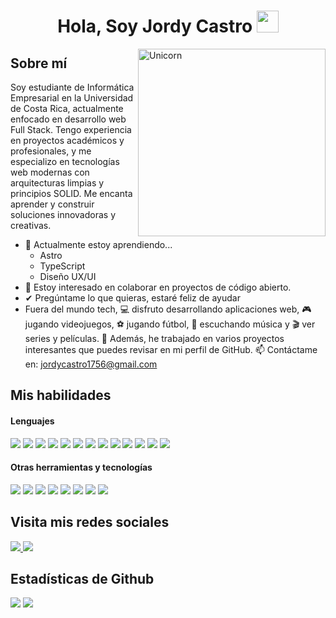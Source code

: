 <h1 align="center">
    <b>Hola, Soy Jordy Castro </b>
    <img src="https://media.giphy.com/media/hvRJCLFzcasrR4ia7z/giphy.gif" width="35" />
</h1>

<img align="right" width=300px alt="Unicorn" src="https://raw.githubusercontent.com/7oSkaaa/7oSkaaa/main/Images/about_me.gif" />

## Sobre mí

Soy estudiante de Informática Empresarial en la Universidad de Costa Rica, actualmente enfocado en desarrollo web Full Stack. Tengo experiencia en proyectos académicos y profesionales, y me especializo en tecnologías web modernas con arquitecturas limpias y principios SOLID. Me encanta aprender y construir soluciones innovadoras y creativas.

-   🌱 Actualmente estoy aprendiendo...
    -   Astro
    -   TypeScript
    -   Diseño UX/UI
-   👯 Estoy interesado en colaborar en proyectos de código abierto.
-   ✔ Pregúntame lo que quieras, estaré feliz de ayudar<br>
-   Fuera del mundo tech, 💻 disfruto desarrollando aplicaciones web, 🎮 jugando videojuegos, ⚽ jugando fútbol, 🎵 escuchando música y 🎬 ver series y películas.
    👾 Además, he trabajado en varios proyectos interesantes que puedes revisar en mi perfil de GitHub.
    📫 Contáctame en: <a href="jordycastro1756@gmail.com">jordycastro1756@gmail.com</a>

## Mis habilidades

<h4>Lenguajes</h4>
<span>
  <img src="https://img.shields.io/badge/HTML5-E34F26?style=for-the-badge&logo=html5&logoColor=white" />
  <img src="https://img.shields.io/badge/CSS3-1572B6?style=for-the-badge&logo=css3&logoColor=white" />
  <img src="https://img.shields.io/badge/javascript-%23323330.svg?style=for-the-badge&logo=javascript&logoColor=%23F7DF1E" />
  <img src="https://img.shields.io/badge/typescript-%23007ACC.svg?style=for-the-badge&logo=typescript&logoColor=white" />
  <img src="https://img.shields.io/badge/react-%2320232a.svg?style=for-the-badge&logo=react&logoColor=%2361DAFB" />
  <img src="https://img.shields.io/badge/angular-%23DD0031.svg?style=for-the-badge&logo=angular&logoColor=white" />
  <img src="https://img.shields.io/badge/astro-%232C2052.svg?style=for-the-badge&logo=astro&logoColor=white" />
  <img src="hhttps://img.shields.io/badge/node.js-6DA55F?style=for-the-badge&logo=node.js&logoColor=white" />
  <img src="https://img.shields.io/badge/express.js-%23404d59.svg?style=for-the-badge&logo=express&logoColor=%2361DAFB" />
  <img src="https://img.shields.io/badge/mysql-4479A1.svg?style=for-the-badge&logo=mysql&logoColor=white" />
  <img src="https://img.shields.io/badge/Microsoft%20SQL%20Server-CC2927?style=for-the-badge&logo=microsoft%20sql%20server&logoColor=white" />
  <img src="https://img.shields.io/badge/.NET-5C2D91?style=for-the-badge&logo=.net&logoColor=white" />
  <img src="https://img.shields.io/badge/java-%23ED8B00.svg?style=for-the-badge&logo=openjdk&logoColor=white" />
</span>

<h4>Otras herramientas y tecnologías</h4>
<span>
  <img src="https://img.shields.io/badge/git-%23F05033.svg?style=for-the-badge&logo=git&logoColor=white" />
  <img src="https://img.shields.io/badge/github-%23121011.svg?style=for-the-badge&logo=github&logoColor=white" />
  <img src="https://img.shields.io/badge/figma-%23F24E1E.svg?style=for-the-badge&logo=figma&logoColor=white" />
  <img src="https://img.shields.io/badge/Visual%20Studio%20Code-0078d7.svg?style=for-the-badge&logo=visual-studio-code&logoColor=white" />
  <img src="https://img.shields.io/badge/JWT-black?style=for-the-badge&logo=JSON%20web%20tokens" />
  <img src="https://img.shields.io/badge/Sequelize-52B0E7?style=for-the-badge&logo=Sequelize&logoColor=white" />
  <img src="https://img.shields.io/badge/Trello-%23026AA7.svg?style=for-the-badge&logo=Trello&logoColor=white" />
  <img src="https://img.shields.io/badge/Postman-FF6C37?style=for-the-badge&logo=postman&logoColor=white" />
</span>

## Visita mis redes sociales

<a href="https://www.linkedin.com/in/yordicastro/">
    <img src="https://img.shields.io/badge/linkedin-%230077B5.svg?style=for-the-badge&logo=linkedin&logoColor=white" />
</a>
<a href="https://jordy756-minimalist-portfolio.vercel.app/">
    <img src="https://img.shields.io/badge/Portfolio-%23000000.svg?style=for-the-badge&logo=firefox&logoColor=#FF7139" />
</a>

<h2>Estadísticas de Github</h2>

[![](https://github-readme-stats.vercel.app/api?username=Jordy756&show_icons=true&theme=tokyonight&hide_border=true&locale=en)](https://github.com/Jordy756)
[![](https://github-readme-streak-stats.herokuapp.com/?user=Jordy756&theme=material-palenight)](https://github.com/Jordy756)

</div>
